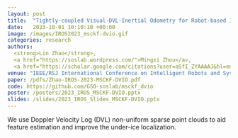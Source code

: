 ```yaml
---
layout: post
title:  "Tightly-coupled Visual-DVL-Inertial Odometry for Robot-based Ice-water Boundary Exploration"
date:   2023-10-01 10:10:10 +00:00
image: /images/IROS2023_msckf-dvio.gif
categories: research
authors: 
  <strong>Lin Zhao</strong>, 
  <a href="https://soslab.wordpress.com/">Mingxi Zhou</a>, 
  <a href="https://scholar.google.com/citations?user=aSfI_ZYAAAAJ&hl=en">Brice Loose</a>
venue: "IEEE/RSJ International Conference on Intelligent Robots and Systems (IROS)"
paper: /pdfs/Zhao-IROS-2023-MSCKF-DVIO.pdf
code: https://github.com/GSO-soslab/msckf_dvio
poster: /posters/2023_IROS_MSCKF-DVIO.pptx
slides: /slides/2023_IROS_Slides_MSCKF-DVIO.pptx
---
```

We use Doppler Velocity Log (DVL) non-uniform sparse point clouds to aid feature estimation and improve the under-ice localization.